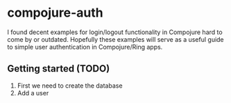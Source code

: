 # compojure-auth

I found decent examples for login/logout functionality in Compojure hard to come by or outdated. Hopefully these examples will serve as a useful guide to simple user authentication in Compojure/Ring apps. 

## Getting started (TODO)

1. First we need to create the database 
2. Add a user

